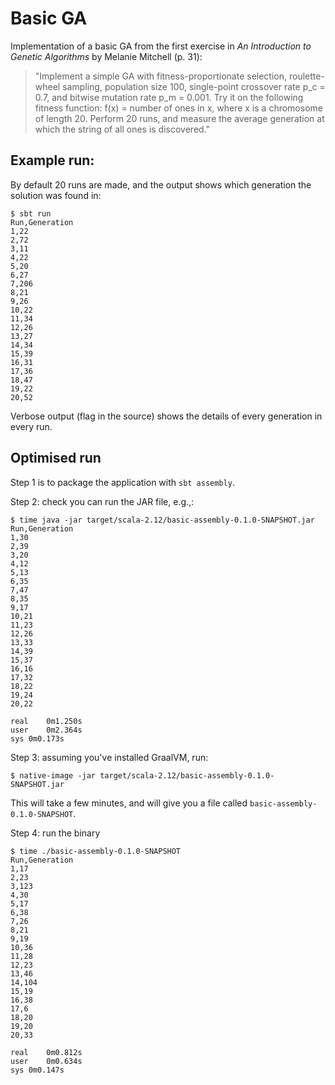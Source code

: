 # Basic GA

Implementation of a basic GA from the first
exercise in _An Introduction to Genetic Algorithms_ by Melanie Mitchell (p. 31):

> "Implement a simple GA with fitness-proportionate selection,
roulette-wheel sampling, population size 100, single-point crossover
rate p_c = 0.7, and bitwise mutation rate p_m = 0.001.
Try it on the following fitness function: f(x) = number of ones in x,
where x is a chromosome of length 20.
Perform 20 runs, and measure the average generation at which the string of all ones is discovered."

## Example run:

By default 20 runs are made, and the output shows which generation the solution was found in:

```
$ sbt run
Run,Generation
1,22
2,72
3,11
4,22
5,20
6,27
7,206
8,21
9,26
10,22
11,34
12,26
13,27
14,34
15,39
16,31
17,36
18,47
19,22
20,52
```

Verbose output (flag in the source) shows the details of every generation in every run.

## Optimised run

Step 1 is to package the application with `sbt assembly`.

Step 2: check you can run the JAR file, e.g.,:

```
$ time java -jar target/scala-2.12/basic-assembly-0.1.0-SNAPSHOT.jar
Run,Generation
1,30
2,39
3,20
4,12
5,13
6,35
7,47
8,35
9,17
10,21
11,23
12,26
13,33
14,39
15,37
16,16
17,32
18,22
19,24
20,22

real	0m1.250s
user	0m2.364s
sys	0m0.173s
```

Step 3: assuming you've installed GraalVM, run:

```
$ native-image -jar target/scala-2.12/basic-assembly-0.1.0-SNAPSHOT.jar
```

This will take a few minutes, and will give you a file called `basic-assembly-0.1.0-SNAPSHOT`.

Step 4: run the binary

```
$ time ./basic-assembly-0.1.0-SNAPSHOT
Run,Generation
1,17
2,23
3,123
4,30
5,17
6,38
7,26
8,21
9,19
10,36
11,28
12,23
13,46
14,104
15,19
16,38
17,6
18,20
19,20
20,33

real	0m0.812s
user	0m0.634s
sys	0m0.147s
```
